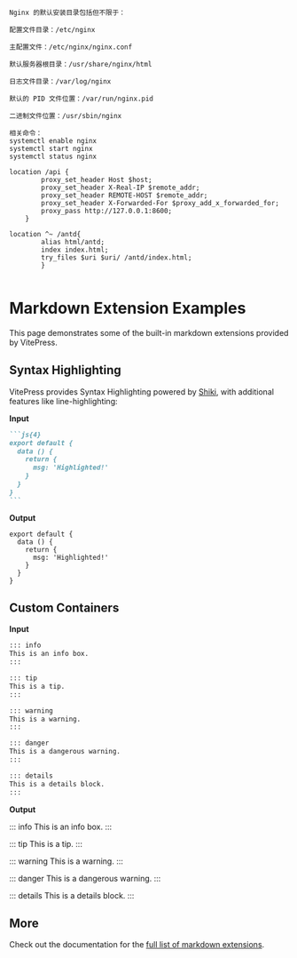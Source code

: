 
```text
Nginx 的默认安装目录包括但不限于：

配置文件目录：/etc/nginx

主配置文件：/etc/nginx/nginx.conf

默认服务器根目录：/usr/share/nginx/html

日志文件目录：/var/log/nginx

默认的 PID 文件位置：/var/run/nginx.pid

二进制文件位置：/usr/sbin/nginx

相关命令： 
systemctl enable nginx
systemctl start nginx
systemctl status nginx
```

```text
location /api {
		proxy_set_header Host $host;
		proxy_set_header X-Real-IP $remote_addr;
		proxy_set_header REMOTE-HOST $remote_addr;
		proxy_set_header X-Forwarded-For $proxy_add_x_forwarded_for;
		proxy_pass http://127.0.0.1:8600;
	}
```

```text
location ^~ /antd{
		alias html/antd;
		index index.html; 
		try_files $uri $uri/ /antd/index.html;
		}
		
```
# Markdown Extension Examples

This page demonstrates some of the built-in markdown extensions provided by VitePress.

## Syntax Highlighting

VitePress provides Syntax Highlighting powered by [Shiki](https://github.com/shikijs/shiki), with additional features like line-highlighting:

**Input**

````md
```js{4}
export default {
  data () {
    return {
      msg: 'Highlighted!'
    }
  }
}
```
````

**Output**

```js{4}
export default {
  data () {
    return {
      msg: 'Highlighted!'
    }
  }
}
```

## Custom Containers

**Input**

```md
::: info
This is an info box.
:::

::: tip
This is a tip.
:::

::: warning
This is a warning.
:::

::: danger
This is a dangerous warning.
:::

::: details
This is a details block.
:::
```

**Output**

::: info
This is an info box.
:::

::: tip
This is a tip.
:::

::: warning
This is a warning.
:::

::: danger
This is a dangerous warning.
:::

::: details
This is a details block.
:::

## More

Check out the documentation for the [full list of markdown extensions](https://vitepress.dev/guide/markdown).
